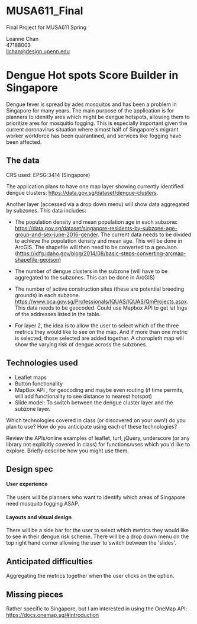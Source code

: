 # MUSA611_Final
Final Project for MUSA611 Spring

Leanne Chan  
47188003  
llchan@design.upenn.edu

# Dengue Hot spots Score Builder in Singapore 
Dengue fever is spread by ades mosquitos and has been a problem in Singapore for many years. The main purpose of the application is for planners to idenitfy ares which might be dengue hotspots, allowing them to prioritize ares for mosquitio fogging. This is especially important given the current coronavirus situation where almost half of Singapore's migrant worker workforce has been quarantined, and services like fogging have been affected. 

## The data

CRS used: EPSG:3414 (Singapore)

The application plans to have one map layer showing currently identified dengue clusters: https://data.gov.sg/dataset/dengue-clusters. 

Another layer (accessed via a drop down menu) will show data aggregated by subzones. 
This data includes:
  -  The population density and mean population age in each subzone: https://data.gov.sg/dataset/singapore-residents-by-subzone-age-group-and-sex-june-2016-gender. The current data needs to be divided to achieve the population density and mean age. This will be done in ArcGIS. The shapefile will then need to be converted to a geoJson. (https://idfg.idaho.gov/blog/2014/08/basic-steps-converting-arcmap-shapefile-geojson) 
  
  - The number of dengue clusters in the subzone (will have to be aggregated to the subzones. This can be done in ArcGIS)
  
  - The number of active construction sites (these are potential breeding grounds) in each subzone. https://www.bca.gov.sg/Professionals/IQUAS/IQUAS/QmProjects.aspx. This data needs to be geocoded. Could use Mapbox API to get lat lngs of the addresses listed in the table. 
 
- For layer 2, the idea is to allow the user to select which of the three metrics they would like to see on the map. And if more than one metric is selected, those selected are added together. A choropleth map will show the varying risk of dengue across the subzones. 

## Technologies used

- Leaflet maps 
- Button functionality 
- MapBox API , for geocoding and maybe even routing (if time permits, will add functionality to see distance to nearest hotspot) 
- Slide model: To switch between the dengue cluster layer and the subzone layer. 

Which technologies covered in class (or discovered on your own!) do you
plan to use? How do you anticipate using each of these technologies?

Review the APIs/online examples of leaflet, turf, jQuery, underscore (or
any library not explicitly covered in class) for functions/uses which
you'd like to explore. Briefly describe how you might use them.

## Design spec

#### User experience
The users will be planners who want to identify which areas of Singapore need mosquito fogging ASAP. 

#### Layouts and visual design

There will be a side bar for the user to select which metrics they would like to see in their dengue risk scheme. 
There will be a drop down menu on the top right hand corner allowing the user to switch between the 'slides'. 

## Anticipated difficulties

Aggregating the metrics together when the user clicks on the option.

## Missing pieces

Rather specific to Singapore, but I am interested in using the OneMap API: https://docs.onemap.sg/#introduction

